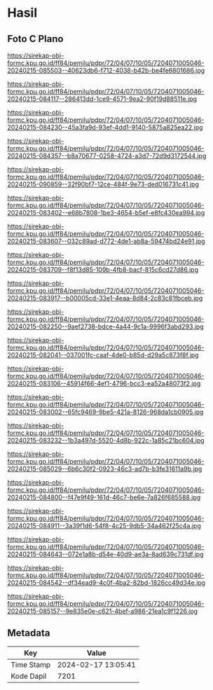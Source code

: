 # Hasil

## Foto C Plano

https://sirekap-obj-formc.kpu.go.id/ff84/pemilu/pdpr/72/04/07/10/05/7204071005046-20240215-085503--40623db6-f712-4038-b42b-be4fe6801686.jpg

https://sirekap-obj-formc.kpu.go.id/ff84/pemilu/pdpr/72/04/07/10/05/7204071005046-20240215-084117--286413dd-1ce9-4571-9ea2-90f19d88511e.jpg

https://sirekap-obj-formc.kpu.go.id/ff84/pemilu/pdpr/72/04/07/10/05/7204071005046-20240215-084230--45a3fa9d-93ef-4dd1-9140-5875a825ea22.jpg

https://sirekap-obj-formc.kpu.go.id/ff84/pemilu/pdpr/72/04/07/10/05/7204071005046-20240215-084357--b8a70677-0258-4724-a3d7-72d9d3172544.jpg

https://sirekap-obj-formc.kpu.go.id/ff84/pemilu/pdpr/72/04/07/10/05/7204071005046-20240215-090859--32f90bf7-12ce-484f-9e73-ded016731c41.jpg

https://sirekap-obj-formc.kpu.go.id/ff84/pemilu/pdpr/72/04/07/10/05/7204071005046-20240215-083402--e68b7808-1be3-4654-b5ef-e8fc430ea994.jpg

https://sirekap-obj-formc.kpu.go.id/ff84/pemilu/pdpr/72/04/07/10/05/7204071005046-20240215-083607--032c89ad-d772-4de1-ab8a-59474bd24e91.jpg

https://sirekap-obj-formc.kpu.go.id/ff84/pemilu/pdpr/72/04/07/10/05/7204071005046-20240215-083709--f8f13d85-109b-4fb8-bacf-815c6cd27d86.jpg

https://sirekap-obj-formc.kpu.go.id/ff84/pemilu/pdpr/72/04/07/10/05/7204071005046-20240215-083917--b00005cd-33e1-4eaa-8d84-2c83c81fbceb.jpg

https://sirekap-obj-formc.kpu.go.id/ff84/pemilu/pdpr/72/04/07/10/05/7204071005046-20240215-082250--9aef2738-bdce-4a44-9c1a-9996f3abd293.jpg

https://sirekap-obj-formc.kpu.go.id/ff84/pemilu/pdpr/72/04/07/10/05/7204071005046-20240215-082041--037001fc-caaf-4de0-b85d-d29a5c873f8f.jpg

https://sirekap-obj-formc.kpu.go.id/ff84/pemilu/pdpr/72/04/07/10/05/7204071005046-20240215-083106--45914f66-4ef1-4796-bcc3-ea52a48073f2.jpg

https://sirekap-obj-formc.kpu.go.id/ff84/pemilu/pdpr/72/04/07/10/05/7204071005046-20240215-083002--65fc9469-9be5-421a-8126-968da1cb0905.jpg

https://sirekap-obj-formc.kpu.go.id/ff84/pemilu/pdpr/72/04/07/10/05/7204071005046-20240215-083232--1b3a497d-5520-4d8b-922c-1a85c21bc604.jpg

https://sirekap-obj-formc.kpu.go.id/ff84/pemilu/pdpr/72/04/07/10/05/7204071005046-20240215-085029--6b6c30f2-0923-46c3-ad7b-b3fe31611a9b.jpg

https://sirekap-obj-formc.kpu.go.id/ff84/pemilu/pdpr/72/04/07/10/05/7204071005046-20240215-084800--f47e9f49-161d-46c7-be6e-7a826f685588.jpg

https://sirekap-obj-formc.kpu.go.id/ff84/pemilu/pdpr/72/04/07/10/05/7204071005046-20240215-084911--3a39f1d6-54f8-4c25-9db5-34a462f25c4a.jpg

https://sirekap-obj-formc.kpu.go.id/ff84/pemilu/pdpr/72/04/07/10/05/7204071005046-20240215-084643--072e1a8b-d54e-40d9-ae3a-8ad639c731df.jpg

https://sirekap-obj-formc.kpu.go.id/ff84/pemilu/pdpr/72/04/07/10/05/7204071005046-20240215-084542--df34ead9-4c0f-4ba2-82bd-1826cc49d34e.jpg

https://sirekap-obj-formc.kpu.go.id/ff84/pemilu/pdpr/72/04/07/10/05/7204071005046-20240215-085157--9e835e0e-c621-4bef-a986-21ea1c9f1226.jpg


## Metadata

| Key        | Value               |
| ---------- | ------------------- |
| Time Stamp | 2024-02-17 13:05:41 |
| Kode Dapil | 7201                |



